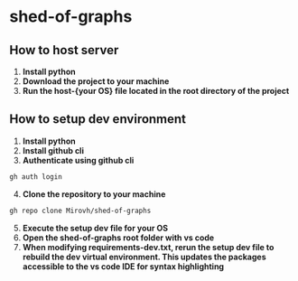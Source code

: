 # shed-of-graphs

## How to host server
1. **Install python**
2. **Download the project to your machine**
2. **Run the host-{your OS} file located in the root directory of the project**

## How to setup dev environment
1. **Install python**
2. **Install github cli**
3. **Authenticate using github cli**
```bash
gh auth login
```
4. **Clone the repository to your machine**
```bash
gh repo clone Mirovh/shed-of-graphs
```
5. **Execute the setup dev file for your OS**
6. **Open the shed-of-graphs root folder with vs code**
7. **When modifying requirements-dev.txt, rerun the setup dev file to rebuild the dev virtual environment. This updates the packages accessible to the vs code IDE for syntax highlighting**
